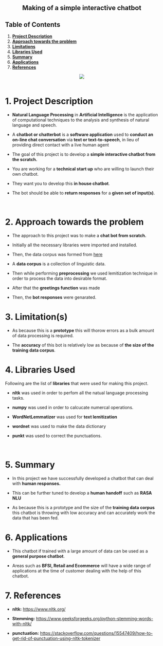 ﻿

<center><h2><b>Making of a simple interactive chatbot</b></h2></center>

## **Table of Contents**

1. [**Project Description**](#Section1)<br>
2. [**Approach towards the problem**](#Section3)<br>
3. [**Limitations**](#Section4)<br>
4. [**Libraries Used**](#Section4)<br>
5. [**Summary**](#Section5)<br>
6. [**Applications**](#Section5)<br>
7. [**References**](#Section6)<br>

<center><img  src="https://trymondo.com/wp-content/uploads/2020/11/Chatbot.gif"  /></center>

<br>

<a name=Section1></a>
# **1. Project Description**

- **Natural Language Processing** in **Artificial Intelligence** is the application of computational techniques to the analysis and synthesis of natural language and speech.

- A **chatbot or chatterbot** is a **software application** used to **conduct an on-line chat conversation** via **text or text-to-speech**, in lieu of providing direct contact with a live human agent

- The goal of this project is to develop a **simple interactive chatbot from the scratch.**

- You are working for a **technical start up** who are willing to launch their own chatbot.

- They want you to develop this **in house chatbot**.

 
- The bot should be able to **return responses** for a **given set of input(s)**.

<br>


<a name=Section3></a>
# **2. Approach towards the problem**

- The approach to this project was to make a **chat bot from scratch.**

- Initially all the necessary libraries were imported and installed.

- Then, the data corpus was formed from <a  href="https://en.wikipedia.org/wiki/Chatbot">here</a>

- A **data corpus** is a collection of linguistic data.

- Then while performing **preprocessing** we used lemitization technique in order to process the data into desirable format.

- After that the **greetings  function** was made

- Then, the **bot responses** were genarated.

# 3. Limitation(s)   
- As because this is a **prototype** this will thorow errors as a bulk amount of data processing is required.

- The **accuracy** of this bot is relatively low as because of **the size of the training data corpus**.

   

# **4. Libraries Used**

Following are the list of **libraries** that were used for making this project.

- **nltk** was used in order to perfom all the natual language processing tasks.  

- **numpy** was used in order to calcucate numercal operations.

-  **WordNetLemmatizer** was used for **text lemitization**

- **wordnet** was used to make the data dictionary

- **punkt** was used to correct the punctuations.
<br>

<a name=Section5></a>
# **5. Summary**
- In this project we have successfully developed a chatbot that can deal with **human responses.**

  

- This can be further tuned to develop a **human handoff** such as **RASA NLU**

  

- As because this is a prototype and the size of the **training data corpus** this chatbot is throwing with low accuracy and can accurately work the data that has been fed.
<a name=Section6></a>
# **6. Applications**

- This chatbot if trained with a large amount of data can be used as a **general purpose chatbot**.

- Areas such as **BFSI, Retail and Ecommerce** will have a wide range of applications at the time of customer dealing with the help of this chatbot.


<a name=Section6></a>
# **7. References**

- **nltk:** https://www.nltk.org/

-  **Stemming:** https://www.geeksforgeeks.org/python-stemming-words-with-nltk/

- **punctuation:** https://stackoverflow.com/questions/15547409/how-to-get-rid-of-punctuation-using-nltk-tokenizer
